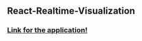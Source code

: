## React-Realtime-Visualization

### [Link for the application!](https://rpaltayev.github.io/EOG-Assesment-React-Visualization/)
